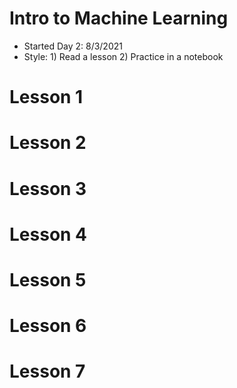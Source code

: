 # Intro to Machine Learning  
* Started Day 2: 8/3/2021 
* Style: 1) Read a lesson 2) Practice in a notebook 

# Lesson 1 
# Lesson 2 
# Lesson 3 
# Lesson 4 
# Lesson 5 
# Lesson 6 
# Lesson 7 
